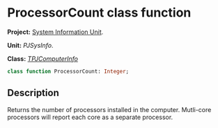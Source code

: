 # ProcessorCount class function #

**Project:** [System Information Unit](../API.md).

**Unit:** _PJSysInfo_.

**Class:** _[TPJComputerInfo](./TPJComputerInfo.md)_

```pascal
class function ProcessorCount: Integer;
```

## Description ##

Returns the number of processors installed in the computer. Mutli-core processors will report each core as a separate processor.